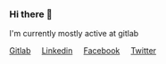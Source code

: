 ### Hi there 👋

I'm currently mostly active at gitlab


[Gitlab](https://gitlab.com/kirizu336) &nbsp; &nbsp; [Linkedin](https://www.linkedin.com/in/dodycode/) &nbsp; &nbsp; [Facebook](https://facebook.com/prasdody) &nbsp; &nbsp; [Twitter](https://twitter.com/DodyDodyp)
